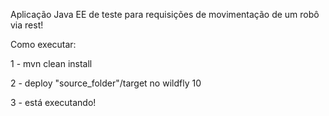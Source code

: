 Aplicação Java EE de teste para requisições de movimentação de um robô via rest!

Como executar:

1 - mvn clean install 

2 - deploy "source_folder"/target no wildfly 10

3 - está executando!
